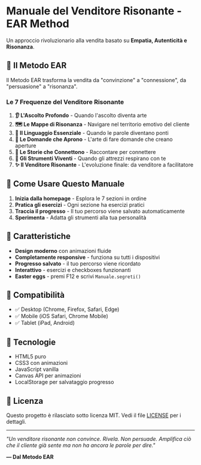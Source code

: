 # Manuale del Venditore Risonante - EAR Method

Un approccio rivoluzionario alla vendita basato su **Empatia, Autenticità e Risonanza**.

## 🎯 Il Metodo EAR

Il Metodo EAR trasforma la vendita da "convinzione" a "connessione", da "persuasione" a "risonanza".

### Le 7 Frequenze del Venditore Risonante

1. **👂 L'Ascolto Profondo** - Quando l'ascolto diventa arte
2. **🗺️ Le Mappe di Risonanza** - Navigare nel territorio emotivo del cliente  
3. **🌳 Il Linguaggio Essenziale** - Quando le parole diventano ponti
4. **🔑 Le Domande che Aprono** - L'arte di fare domande che creano aperture
5. **🧵 Le Storie che Connettono** - Raccontare per connettere
6. **🧰 Gli Strumenti Viventi** - Quando gli attrezzi respirano con te
7. **✨ Il Venditore Risonante** - L'evoluzione finale: da venditore a facilitatore

## 🚀 Come Usare Questo Manuale

1. **Inizia dalla homepage** - Esplora le 7 sezioni in ordine
2. **Pratica gli esercizi** - Ogni sezione ha esercizi pratici
3. **Traccia il progresso** - Il tuo percorso viene salvato automaticamente
4. **Sperimenta** - Adatta gli strumenti alla tua personalità

## 🎨 Caratteristiche

- **Design moderno** con animazioni fluide
- **Completamente responsive** - funziona su tutti i dispositivi
- **Progresso salvato** - il tuo percorso viene ricordato
- **Interattivo** - esercizi e checkboxes funzionanti
- **Easter eggs** - premi F12 e scrivi `Manuale.segreti()`

## 📱 Compatibilità

- ✅ Desktop (Chrome, Firefox, Safari, Edge)
- ✅ Mobile (iOS Safari, Chrome Mobile)
- ✅ Tablet (iPad, Android)

## 🔧 Tecnologie

- HTML5 puro
- CSS3 con animazioni
- JavaScript vanilla
- Canvas API per animazioni
- LocalStorage per salvataggio progresso

## 📄 Licenza

Questo progetto è rilasciato sotto licenza MIT. Vedi il file [LICENSE](LICENSE) per i dettagli.

---

*"Un venditore risonante non convince. Rivela. Non persuade. Amplifica ciò che il cliente già sente ma non ha ancora le parole per dire."*

**— Dal Metodo EAR**
